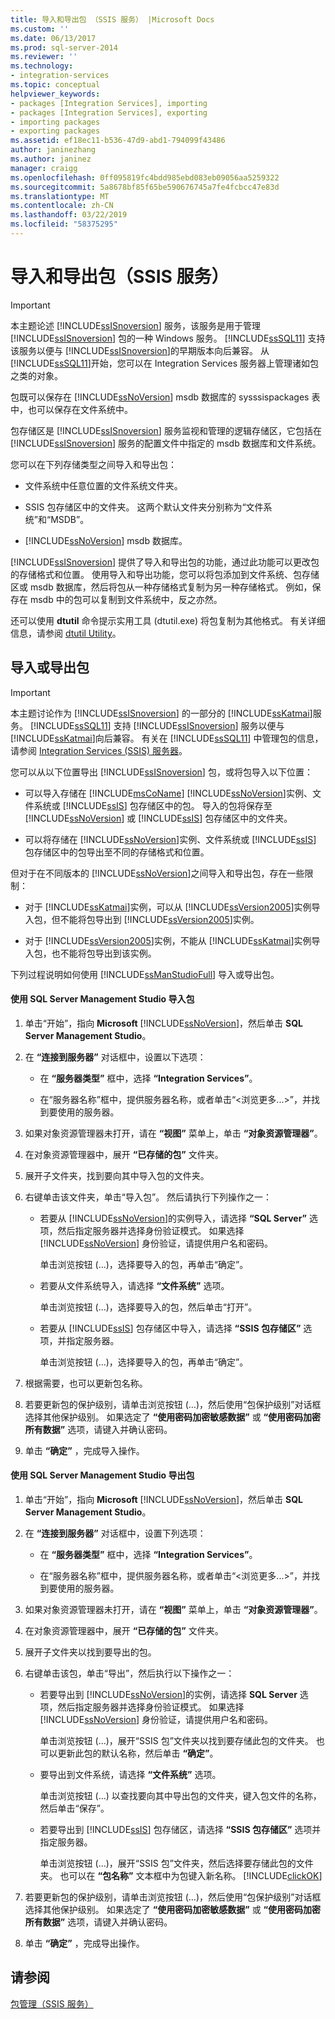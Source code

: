 ```yaml
---
title: 导入和导出包 （SSIS 服务） |Microsoft Docs
ms.custom: ''
ms.date: 06/13/2017
ms.prod: sql-server-2014
ms.reviewer: ''
ms.technology:
- integration-services
ms.topic: conceptual
helpviewer_keywords:
- packages [Integration Services], importing
- packages [Integration Services], exporting
- importing packages
- exporting packages
ms.assetid: ef18ec11-b536-47d9-abd1-794099f43486
author: janinezhang
ms.author: janinez
manager: craigg
ms.openlocfilehash: 0ff095819fc4bdd985ebd083eb09056aa5259322
ms.sourcegitcommit: 5a8678bf85f65be590676745a7fe4fcbcc47e83d
ms.translationtype: MT
ms.contentlocale: zh-CN
ms.lasthandoff: 03/22/2019
ms.locfileid: "58375295"
---
```

# <a name="import-and-export-packages-ssis-service"></a>导入和导出包（SSIS 服务）
    
> [!IMPORTANT]  
>  本主题论述 [!INCLUDE[ssISnoversion](../includes/ssisnoversion-md.md)] 服务，该服务是用于管理 [!INCLUDE[ssISnoversion](../includes/ssisnoversion-md.md)] 包的一种 Windows 服务。 [!INCLUDE[ssSQL11](../includes/sssql11-md.md)] 支持该服务以便与 [!INCLUDE[ssISnoversion](../includes/ssisnoversion-md.md)]的早期版本向后兼容。 从 [!INCLUDE[ssSQL11](../includes/sssql11-md.md)]开始，您可以在 Integration Services 服务器上管理诸如包之类的对象。  
  
 包既可以保存在 [!INCLUDE[ssNoVersion](../includes/ssnoversion-md.md)] msdb 数据库的 sysssispackages 表中，也可以保存在文件系统中。  
  
 包存储区是 [!INCLUDE[ssISnoversion](../includes/ssisnoversion-md.md)] 服务监视和管理的逻辑存储区，它包括在 [!INCLUDE[ssISnoversion](../includes/ssisnoversion-md.md)] 服务的配置文件中指定的 msdb 数据库和文件系统。  
  
 您可以在下列存储类型之间导入和导出包：  
  
-   文件系统中任意位置的文件系统文件夹。  
  
-   SSIS 包存储区中的文件夹。 这两个默认文件夹分别称为“文件系统”和“MSDB”。  
  
-   [!INCLUDE[ssNoVersion](../includes/ssnoversion-md.md)] msdb 数据库。  
  
 [!INCLUDE[ssISnoversion](../includes/ssisnoversion-md.md)] 提供了导入和导出包的功能，通过此功能可以更改包的存储格式和位置。 使用导入和导出功能，您可以将包添加到文件系统、包存储区或 msdb 数据库，然后将包从一种存储格式复制为另一种存储格式。 例如，保存在 msdb 中的包可以复制到文件系统中，反之亦然。  
  
 还可以使用 **dtutil** 命令提示实用工具 (dtutil.exe) 将包复制为其他格式。 有关详细信息，请参阅 [dtutil Utility](dtutil-utility.md)。  
  
## <a name="to-import-or-export-a-package"></a>导入或导出包  
  
> [!IMPORTANT]  
>  本主题讨论作为 [!INCLUDE[ssISnoversion](../includes/ssisnoversion-md.md)] 的一部分的 [!INCLUDE[ssKatmai](../includes/sskatmai-md.md)]服务。 [!INCLUDE[ssSQL11](../includes/sssql11-md.md)] 支持 [!INCLUDE[ssISnoversion](../includes/ssisnoversion-md.md)] 服务以便与 [!INCLUDE[ssKatmai](../includes/sskatmai-md.md)]向后兼容。 有关在 [!INCLUDE[ssSQL11](../includes/sssql11-md.md)] 中管理包的信息，请参阅 [Integration Services (SSIS) 服务器](catalog/integration-services-ssis-server-and-catalog.md)。  
  
 您可以从以下位置导出 [!INCLUDE[ssISnoversion](../includes/ssisnoversion-md.md)] 包，或将包导入以下位置：  
  
-   可以导入存储在 [!INCLUDE[msCoName](../includes/msconame-md.md)] [!INCLUDE[ssNoVersion](../includes/ssnoversion-md.md)]实例、文件系统或 [!INCLUDE[ssIS](../includes/ssis-md.md)] 包存储区中的包。 导入的包将保存至 [!INCLUDE[ssNoVersion](../includes/ssnoversion-md.md)] 或 [!INCLUDE[ssIS](../includes/ssis-md.md)] 包存储区中的文件夹。  
  
-   可以将存储在 [!INCLUDE[ssNoVersion](../includes/ssnoversion-md.md)]实例、文件系统或 [!INCLUDE[ssIS](../includes/ssis-md.md)] 包存储区中的包导出至不同的存储格式和位置。  
  
 但对于在不同版本的 [!INCLUDE[ssNoVersion](../includes/ssnoversion-md.md)]之间导入和导出包，存在一些限制：  
  
-   对于 [!INCLUDE[ssKatmai](../includes/sskatmai-md.md)]实例，可以从 [!INCLUDE[ssVersion2005](../includes/ssversion2005-md.md)]实例导入包，但不能将包导出到 [!INCLUDE[ssVersion2005](../includes/ssversion2005-md.md)]实例。  
  
-   对于 [!INCLUDE[ssVersion2005](../includes/ssversion2005-md.md)]实例，不能从 [!INCLUDE[ssKatmai](../includes/sskatmai-md.md)]实例导入包，也不能将包导出到该实例。  
  
 下列过程说明如何使用 [!INCLUDE[ssManStudioFull](../includes/ssmanstudiofull-md.md)] 导入或导出包。  
  
#### <a name="to-import-a-package-by-using-sql-server-management-studio"></a>使用 SQL Server Management Studio 导入包  
  
1.  单击“开始”，指向 **Microsoft** [!INCLUDE[ssNoVersion](../includes/ssnoversion-md.md)]，然后单击 **SQL Server Management Studio**。  
  
2.  在 **“连接到服务器”** 对话框中，设置以下选项：  
  
    -   在 **“服务器类型”** 框中，选择 **“Integration Services”**。  
  
    -   在“服务器名称”框中，提供服务器名称，或者单击“\<浏览更多...>”，并找到要使用的服务器。  
  
3.  如果对象资源管理器未打开，请在 **“视图”** 菜单上，单击 **“对象资源管理器”**。  
  
4.  在对象资源管理器中，展开 **“已存储的包”** 文件夹。  
  
5.  展开子文件夹，找到要向其中导入包的文件夹。  
  
6.  右键单击该文件夹，单击“导入包”。 然后请执行下列操作之一：  
  
    -   若要从 [!INCLUDE[ssNoVersion](../includes/ssnoversion-md.md)]的实例导入，请选择 **“SQL Server”** 选项，然后指定服务器并选择身份验证模式。 如果选择 [!INCLUDE[ssNoVersion](../includes/ssnoversion-md.md)] 身份验证，请提供用户名和密码。  
  
         单击浏览按钮 (…)，选择要导入的包，再单击“确定”。  
  
    -   若要从文件系统导入，请选择 **“文件系统”** 选项。  
  
         单击浏览按钮 (…)，选择要导入的包，然后单击“打开”。  
  
    -   若要从 [!INCLUDE[ssIS](../includes/ssis-md.md)] 包存储区中导入，请选择 **“SSIS 包存储区”** 选项，并指定服务器。  
  
         单击浏览按钮 (…)，选择要导入的包，再单击“确定”。  
  
7.  根据需要，也可以更新包名称。  
  
8.  若要更新包的保护级别，请单击浏览按钮 (…)，然后使用“包保护级别”对话框选择其他保护级别。 如果选定了 **“使用密码加密敏感数据”** 或 **“使用密码加密所有数据”** 选项，请键入并确认密码。  
  
9. 单击 **“确定”** ，完成导入操作。  
  
#### <a name="to-export-a-package-by-using-sql-server-management-studio"></a>使用 SQL Server Management Studio 导出包  
  
1.  单击“开始”，指向 **Microsoft** [!INCLUDE[ssNoVersion](../includes/ssnoversion-md.md)]，然后单击 **SQL Server Management Studio**。  
  
2.  在 **“连接到服务器”** 对话框中，设置下列选项：  
  
    -   在 **“服务器类型”** 框中，选择 **“Integration Services”**。  
  
    -   在“服务器名称”框中，提供服务器名称，或者单击“\<浏览更多...>”，并找到要使用的服务器。  
  
3.  如果对象资源管理器未打开，请在 **“视图”** 菜单上，单击 **“对象资源管理器”**。  
  
4.  在对象资源管理器中，展开 **“已存储的包”** 文件夹。  
  
5.  展开子文件夹以找到要导出的包。  
  
6.  右键单击该包，单击“导出”，然后执行以下操作之一：  
  
    -   若要导出到 [!INCLUDE[ssNoVersion](../includes/ssnoversion-md.md)]的实例，请选择 **SQL Server** 选项，然后指定服务器并选择身份验证模式。 如果选择 [!INCLUDE[ssNoVersion](../includes/ssnoversion-md.md)] 身份验证，请提供用户名和密码。  
  
         单击浏览按钮 (…)，展开“SSIS 包”文件夹以找到要存储此包的文件夹。 也可以更新此包的默认名称，然后单击 **“确定”**。  
  
    -   要导出到文件系统，请选择 **“文件系统”** 选项。  
  
         单击浏览按钮 (…) 以查找要向其中导出包的文件夹，键入包文件的名称，然后单击“保存”。  
  
    -   若要导出到 [!INCLUDE[ssIS](../includes/ssis-md.md)] 包存储区，请选择 **“SSIS 包存储区”** 选项并指定服务器。  
  
         单击浏览按钮 (…)，展开“SSIS 包”文件夹，然后选择要存储此包的文件夹。 也可以在 **“包名称”** 文本框中为包键入新名称。 [!INCLUDE[clickOK](../includes/clickok-md.md)]  
  
7.  若要更新包的保护级别，请单击浏览按钮 (…)，然后使用“包保护级别”对话框选择其他保护级别。 如果选定了 **“使用密码加密敏感数据”** 或 **“使用密码加密所有数据”** 选项，请键入并确认密码。  
  
8.  单击 **“确定”** ，完成导出操作。  
  
## <a name="see-also"></a>请参阅  
 [包管理（SSIS 服务）](service/package-management-ssis-service.md)  
  
  
